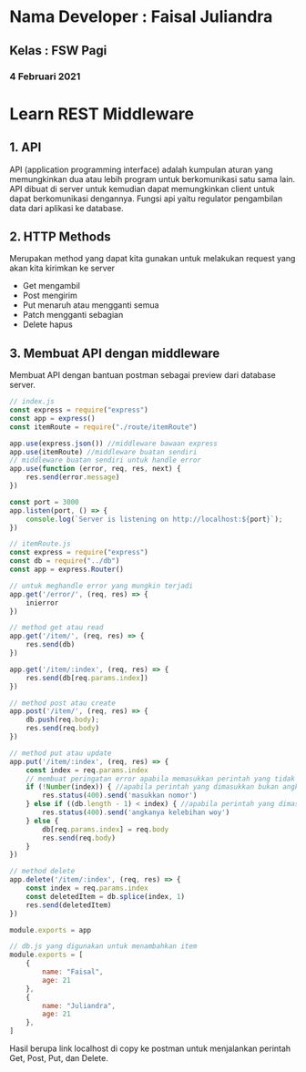# Nama Developer : Faisal Juliandra
## Kelas : FSW Pagi
### 4 Februari 2021
# Learn REST Middleware
## 1. API
API (application programming interface) adalah kumpulan aturan yang memungkinkan dua atau lebih program untuk berkomunikasi satu sama lain.
API dibuat di server untuk kemudian dapat memungkinkan client untuk dapat berkomunikasi dengannya.
Fungsi api yaitu regulator pengambilan data dari aplikasi ke database.

## 2. HTTP Methods
Merupakan method yang dapat kita gunakan untuk melakukan request yang akan kita kirimkan ke server
- Get mengambil
- Post mengirim
- Put menaruh atau mengganti semua
- Patch mengganti sebagian
- Delete hapus

## 3. Membuat API dengan middleware
Membuat API dengan bantuan postman sebagai preview dari database server.
``` javascript
// index.js
const express = require("express")
const app = express()
const itemRoute = require("./route/itemRoute")

app.use(express.json()) //middleware bawaan express
app.use(itemRoute) //middleware buatan sendiri
// middleware buatan sendiri untuk handle error
app.use(function (error, req, res, next) {
    res.send(error.message)
})

const port = 3000
app.listen(port, () => {
    console.log(`Server is listening on http://localhost:${port}`);
})
```

``` javascript
// itemRoute.js
const express = require("express")
const db = require("../db")
const app = express.Router()

// untuk meghandle error yang mungkin terjadi
app.get('/error/', (req, res) => {
    inierror
})

// method get atau read
app.get('/item/', (req, res) => {
    res.send(db)
})

app.get('/item/:index', (req, res) => {
    res.send(db[req.params.index])
})

// method post atau create
app.post('/item/', (req, res) => {
    db.push(req.body);
    res.send(req.body)
})

// method put atau update
app.put('/item/:index', (req, res) => {
    const index = req.params.index
    // membuat peringatan error apabila memasukkan perintah yang tidak sesuai
    if (!Number(index)) { //apabila perintah yang dimasukkan bukan angka
        res.status(400).send('masukkan nomor')
    } else if ((db.length - 1) < index) { //apabila perintah yang dimasukkan melebihi dari index yang ada
        res.status(400).send('angkanya kelebihan woy')
    } else {
        db[req.params.index] = req.body
        res.send(req.body)
    }
})

// method delete
app.delete('/item/:index', (req, res) => {
    const index = req.params.index
    const deletedItem = db.splice(index, 1)
    res.send(deletedItem)
})

module.exports = app
```

``` javascript
// db.js yang digunakan untuk menambahkan item
module.exports = [
    {
        name: "Faisal",
        age: 21
    },
    {
        name: "Juliandra",
        age: 21
    },
]
```
Hasil berupa link localhost di copy ke postman untuk menjalankan perintah Get, Post, Put, dan Delete.
